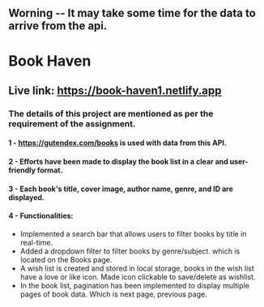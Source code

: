 ## Worning -- It may take some time for the data to arrive from the api.

# Book Haven

## Live link: https://book-haven1.netlify.app

### The details of this project are mentioned as per the requirement of the assignment.

#### 1 - https://gutendex.com/books is used with data from this API.

#### 2 - Efforts have been made to display the book list in a clear and user-friendly format.

#### 3 - Each book's title, cover image, author name, genre, and ID are displayed.

#### 4 - Functionalities:

* Implemented a search bar that allows users to filter books by title in real-time.
* Added a dropdown filter to filter books by genre/subject. which is located on the Books page.
* A wish list is created and stored in local storage, books in the wish list have a love or like icon. Made icon clickable to save/delete as wishlist.
* In the book list, pagination has been implemented to display multiple pages of book data. Which is next page, previous page.



